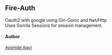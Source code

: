 
## Fire-Auth

Oauth2 with google using Gin-Gonic and Net/Http  
Uses Gorrila Sessions for session management.



####  Author

[<font size="2">Ayomide Ajayi</font>](https://github.com/ayo-ajayi)